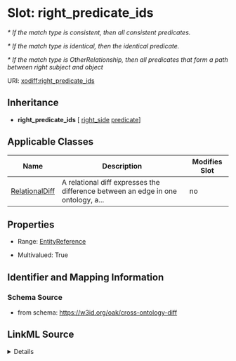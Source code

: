 # Slot: right_predicate_ids


_* If the match type is consistent, then all consistent predicates._

_* If the match type is identical, then the identical predicate._

_* If the match type is OtherRelationship, then all predicates that form a path between right subject and object_



URI: [xodiff:right_predicate_ids](https://w3id.org/oak/cross-ontology-diff/right_predicate_ids)




## Inheritance

* **right_predicate_ids** [ [right_side](right_side.md) [predicate](predicate.md)]





## Applicable Classes

| Name | Description | Modifies Slot |
| --- | --- | --- |
[RelationalDiff](RelationalDiff.md) | A relational diff expresses the difference between an edge in one ontology, a... |  no  |







## Properties

* Range: [EntityReference](EntityReference.md)

* Multivalued: True





## Identifier and Mapping Information







### Schema Source


* from schema: https://w3id.org/oak/cross-ontology-diff




## LinkML Source

<details>
```yaml
name: right_predicate_ids
description: '* If the match type is consistent, then all consistent predicates.

  * If the match type is identical, then the identical predicate.

  * If the match type is OtherRelationship, then all predicates that form a path between
  right subject and object'
from_schema: https://w3id.org/oak/cross-ontology-diff
rank: 1000
mixins:
- right_side
- predicate
multivalued: true
alias: right_predicate_ids
owner: RelationalDiff
domain_of:
- RelationalDiff
range: EntityReference

```
</details>